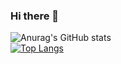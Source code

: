 ### Hi there 👋

<!--
**ayckermann/ayckermann** is a ✨ _special_ ✨ repository because its `README.md` (this file) appears on your GitHub profile.

Here are some ideas to get you started:

- 🔭 I’m currently working on ...
- 🌱 I’m currently learning ...
- 👯 I’m looking to collaborate on ...
- 🤔 I’m looking for help with ...
- 💬 Ask me about ...
- 📫 How to reach me: ...
- 😄 Pronouns: ...
- ⚡ Fun fact: ...
-->

![Anurag's GitHub stats](https://github-readme-stats.vercel.app/api?username=anuraghazra&show_icons=true&theme=gotham)
<br>
[![Top Langs](https://github-readme-stats.vercel.app/api/top-langs/?username=ayckermann&theme=gotham)](https://github.com/anuraghazra/github-readme-stats)
